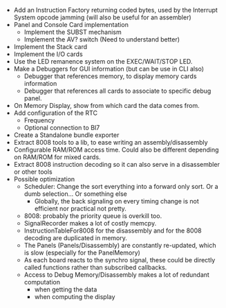 * Add an Instruction Factory returning coded bytes, used by the Interrupt System opcode jamming (will also be useful for an assembler)
* Panel and Console Card implementation
    * Implement the SUBST mechanism
    * Implement the AV? switch (Need to understand better)
* Implement the Stack card
* Implement the I/O cards
* Use the LED remanence system on the EXEC/WAIT/STOP LED.
* Make a Debuggers for GUI information (but can be use in CLI also)
  * Debugger that references memory, to display memory cards information
  * Debugger that references all cards to associate to specific debug panel.
* On Memory Display, show from which card the data comes from.
* Add configuration of the RTC
  * Frequency
  * Optional connection to BI7
* Create a Standalone bundle exporter
* Extract 8008 tools to a lib, to ease writing an assembly/disassembly
* Configurable RAM/ROM access time. Could also be different depending on RAM/ROM for mixed cards.
* Extract 8008 instruction decoding so it can also serve in a disassembler or other tools
* Possible optimization
    * Scheduler: Change the sort everything into a forward only sort. Or a dumb selection... Or something else
        * Globally, the back signaling on every timing change is not efficient nor practical not pretty.
    * 8008: probably the priority queue is overkill too.
    * SignalRecorder makes a lot of costly memcpy.
    * InstructionTableFor8008 for the disassembly and for the 8008 decoding are duplicated in memory.
    * The Panels (Panels/Disassembly) are constantly re-updated, which is slow (especially for the PanelMemory)
    * As each board reacts to the synchro signal, these could be directly called functions rather than subscribed
      callbacks.
    * Access to Debug Memory/Disassembly makes a lot of redundant computation
        * when getting the data
        * when computing the display
